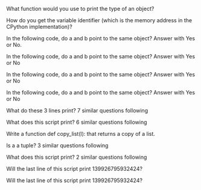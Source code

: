 What function would you use to print the type of an object?

How do you get the variable identifier (which is the memory address in the CPython implementation)?

In the following code, do a and b point to the same object? Answer with Yes or No.

In the following code, do a and b point to the same object? Answer with Yes or No

In the following code, do a and b point to the same object? Answer with Yes or No

In the following code, do a and b point to the same object? Answer with Yes or No

What do these 3 lines print? 7 similar questions following

What does this script print? 6 similar questions following

Write a function def copy_list(l): that returns a copy of a list.

Is a a tuple? 3 similar questions following

What does this script print? 2 similar questions following

Will the last line of this script print 139926795932424?

Will the last line of this script print 139926795932424?
